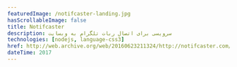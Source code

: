 ```yaml
---
featuredImage: /notifcaster-landing.jpg
hasScrollableImage: false
title: Notifcaster
description: سرویسی برای اتصال ربات تلگرام به وبسایت
technologies: [nodejs, language-css3]
href: http://web.archive.org/web/20160623211324/http://notifcaster.com/
dateTime: 2017
---
```


